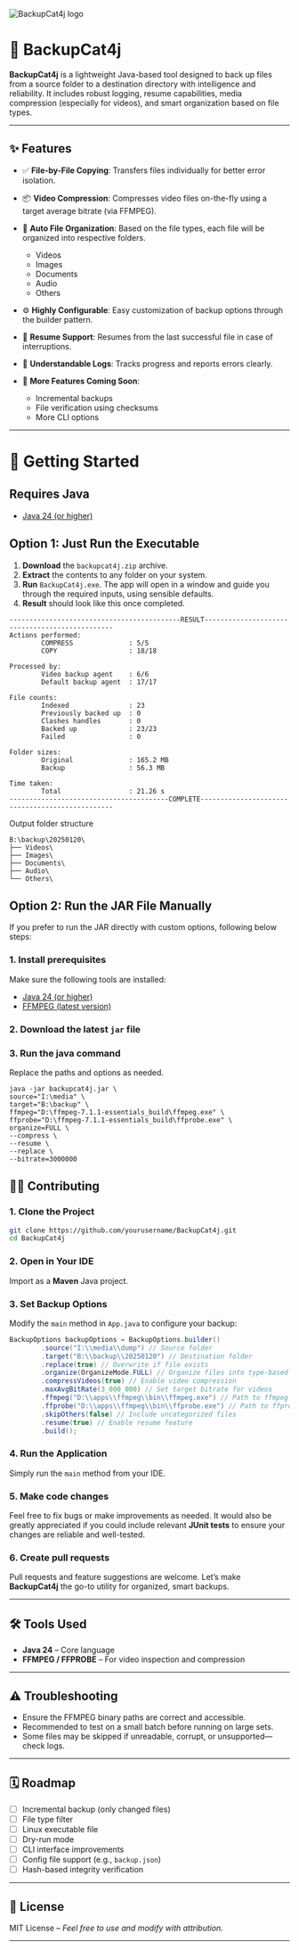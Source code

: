 ![BackupCat4j logo](src/main/resources/app-icon.ico)

# 🐾 BackupCat4j

**BackupCat4j** is a lightweight Java-based tool designed to back up files from a source folder to a destination directory with intelligence and reliability. It includes robust logging, resume capabilities, media compression (especially for videos), and smart organization based on file types.

---

## ✨ Features

* ✅ **File-by-File Copying**: Transfers files individually for better error isolation.
* 📦 **Video Compression**: Compresses video files on-the-fly using a target average bitrate (via FFMPEG).
* 📁 **Auto File Organization**: Based on the file types, each file will be organized into respective folders.
    * Videos
    * Images
    * Documents
    * Audio
    * Others
* ⚙️ **Highly Configurable**: Easy customization of backup options through the builder pattern.
* 🔁 **Resume Support**: Resumes from the last successful file in case of interruptions.
* 📝 **Understandable Logs**: Tracks progress and reports errors clearly.
* 🚧 **More Features Coming Soon**:

    * Incremental backups
    * File verification using checksums
    * More CLI options

---

# 🚀 Getting Started

## Requires Java
* [Java 24 (or higher)](https://jdk.java.net/)

## Option 1: Just Run the Executable

1. **Download** the `backupcat4j.zip` archive.
2. **Extract** the contents to any folder on your system.
3. **Run** `BackupCat4j.exe`. The app will open in a window and guide you through the required inputs, using sensible defaults.
4. **Result** should look like this once completed.

```declarative
-------------------------------------------RESULT-----------------------------------------------
Actions performed:
        COMPRESS              : 5/5
        COPY                  : 18/18

Processed by:
        Video backup agent    : 6/6
        Default backup agent  : 17/17

File counts:
        Indexed               : 23
        Previously backed up  : 0
        Clashes handles       : 0
        Backed up             : 23/23
        Failed                : 0

Folder sizes:
        Original              : 165.2 MB
        Backup                : 56.3 MB

Time taken:
        Total                 : 21.26 s
----------------------------------------COMPLETE------------------------------------------------
```

Output folder structure
```
B:\backup\20250120\
├── Videos\
├── Images\
├── Documents\
├── Audio\
└── Others\
```

## Option 2: Run the JAR File Manually

If you prefer to run the JAR directly with custom options, following below steps:

### 1. Install prerequisites

Make sure the following tools are installed:

* [Java 24 (or higher)](https://jdk.java.net/)
* [FFMPEG (latest version)](https://ffmpeg.org/download.html)

### 2. Download the latest `jar` file

### 3. Run the java command

Replace the paths and options as needed.

```declarative
java -jar backupcat4j.jar \
source="I:\media" \
target="B:\backup" \
ffmpeg="D:\ffmpeg-7.1.1-essentials_build\ffmpeg.exe" \
ffprobe="D:\ffmpeg-7.1.1-essentials_build\ffprobe.exe" \
organize=FULL \
--compress \
--resume \
--replace \
--bitrate=3000000
```

## 🧑‍💻 Contributing

### 1. Clone the Project

```bash
git clone https://github.com/yourusername/BackupCat4j.git
cd BackupCat4j
```

### 2. Open in Your IDE

Import as a **Maven** Java project.

### 3. Set Backup Options

Modify the `main` method in `App.java` to configure your backup:

```java
BackupOptions backupOptions = BackupOptions.builder()
        .source("I:\\media\\dump") // Source folder
        .target("B:\\backup\\20250120") // Destination folder
        .replace(true) // Overwrite if file exists
        .organize(OrganizeMode.FULL) // Organize files into type-based folders
        .compressVideos(true) // Enable video compression
        .maxAvgBitRate(3_000_000) // Set target bitrate for videos
        .ffmpeg("D:\\apps\\ffmpeg\\bin\\ffmpeg.exe") // Path to ffmpeg
        .ffprobe("D:\\apps\\ffmpeg\\bin\\ffprobe.exe") // Path to ffprobe
        .skipOthers(false) // Include uncategorized files
        .resume(true) // Enable resume feature
        .build();
```

### 4. Run the Application

Simply run the `main` method from your IDE.

### 5. Make code changes

Feel free to fix bugs or make improvements as needed. It would also be greatly appreciated if you could include relevant **JUnit tests** to ensure your changes are reliable and well-tested.

### 6. Create pull requests
Pull requests and feature suggestions are welcome. Let’s make **BackupCat4j** the go-to utility for organized, smart backups.

---

## 🛠️ Tools Used

* **Java 24** – Core language
* **FFMPEG / FFPROBE** – For video inspection and compression

---

## ⚠️ Troubleshooting

* Ensure the FFMPEG binary paths are correct and accessible.
* Recommended to test on a small batch before running on large sets.
* Some files may be skipped if unreadable, corrupt, or unsupported—check logs.

---

## 🗓️ Roadmap

* [ ] Incremental backup (only changed files)
* [ ] File type filter
* [ ] Linux executable file
* [ ] Dry-run mode
* [ ] CLI interface improvements
* [ ] Config file support (e.g., `backup.json`)
* [ ] Hash-based integrity verification

---

## 📄 License

MIT License – *Feel free to use and modify with attribution.*

---